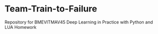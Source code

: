 # Team-Train-to-Failure
Repository for BMEVITMAV45 Deep Learning in Practice with Python and LUA Homework
